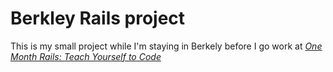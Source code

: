 # Berkley Rails project

This is my small project while I'm staying in Berkely before I go work at [*One Month Rails: Teach Yourself to Code*](www.onemonthrails.com)
